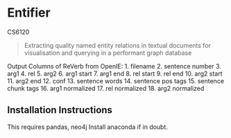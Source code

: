# Entifier
CS6120

> Extracting quality named entity relations in textual documents for visualisation and querying in a performant graph database



Output Columns of ReVerb from OpenIE:
    1. filename
    2. sentence number
    3. arg1
    4. rel
    5. arg2
    6. arg1 start
    7. arg1 end
    8. rel start
    9. rel end
    10. arg2 start
    11. arg2 end
    12. conf
    13. sentence words
    14. sentence pos tags
    15. sentence chunk tags
    16. arg1 normalized
    17. rel normalized
    18. arg2 normalized


## Installation Instructions

This requires pandas, neo4j
Install anaconda if in doubt.

